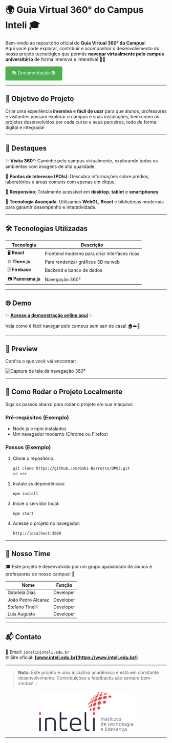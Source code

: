 # 🌍 **Guia Virtual 360° do Campus Inteli** 🎓

Bem-vindo ao repositório oficial do **Guia Virtual 360° do Campus**!  
Aqui você pode explorar, contribuir e acompanhar o desenvolvimento do nosso projeto tecnológico que permite **navegar virtualmente pelo campus universitário** de forma imersiva e interativa! 🏫✨

<a href="https://gabi-barretto.github.io/OP03/" style="background-color: #4CAF50; color: white; padding: 10px 20px; text-align: center; text-decoration: none; display: inline-block; border-radius: 5px;">📚 Documentação 📚</a>

---

## 🎯 **Objetivo do Projeto**

Criar uma experiência **imersiva** e **fácil de usar** para que alunos, professores e visitantes possam explorar o campus e suas instalações, bem como os projetos desenvolvidos por cada curso e seus parceiros, tudo de forma digital e integrada!

---

## 🌟 **Destaques**

✨ **Visita 360°**: Caminhe pelo campus virtualmente, explorando todos os ambientes com imagens de alta qualidade.

📌 **Pontos de Interesse (POIs)**: Descubra informações sobre prédios, laboratórios e áreas comuns com apenas um clique.

📱 **Responsivo**: Totalmente acessível em **desktop**, **tablet** e **smartphones**.

🚀 **Tecnologia Avançada**: Utilizamos **WebGL**, **React** e bibliotecas modernas para garantir desempenho e interatividade.

---

## 🛠️ **Tecnologias Utilizadas**

| Tecnologia     | Descrição                                    |
|----------------|----------------------------------------------|
| 🖥️ **React**   | Frontend moderno para criar interfaces ricas |
| 🌐 **Three.js**| Para renderizar gráficos 3D na web           |
| 🗄️ **Firebase**| Backend e banco de dados                    |
| 📷 **Panorama.js** | Navegação 360°                           |

---

## 🌐 **Demo**

✨ **[Acesse a demonstração online aqui](https://www.nomedosite.com)** ✨  

Veja como é fácil navegar pelo campus sem sair de casa! 🏠➡️🏫

---

## 📸 **Preview**

Confira o que você vai encontrar:  

![Captura de tela da navegação 360°]()

---

## 🚀 **Como Rodar o Projeto Localmente**

Siga os passos abaixo para rodar o projeto em sua máquina:

### Pré-requisitos (Exemplo)

- Node.js e npm instalados
- Um navegador moderno (Chrome ou Firefox)

### Passos (Exemplo)

1. Clone o repositório:
   ```bash
   git clone https://github.com/Gabi-Barretto/OP03.git
   cd src
   ```

2. Instale as dependências:
   ```bash
   npm install
   ```

3. Inicie o servidor local:
   ```bash
   npm start
   ```

4. Acesse o projeto no navegador:
   ```
   http://localhost:3000
   ```

---

## 📣 **Nosso Time**

🎓 Este projeto é desenvolvido por um grupo apaixonado de alunos e professores do nosso campus! 💪

| Nome           | Função              |
|-----------------|---------------------|
| Gabriela Dias | Developer |
| João Pedro Alcaraz | Developer |
| Stefano Tinelli | Developer |
| Luis Augusto | Developer |

---

## 📬 **Contato**

📧 Email: `inteli@inteli.edu.br`  
🌐 Site oficial: **[www.inteli.edu.br](https://www.inteli.edu.br/)**

---

> **Nota**: Este projeto é uma iniciativa acadêmica e está em constante desenvolvimento. Contribuições e feedbacks são sempre bem-vindos! 💡

<p align="center">
<a href= "https://www.inteli.edu.br/"><img src="https://github.com/Inteli-College/2024-T0002-EC09-G03/blob/main/docs/static/img/logo_inteli.png" alt="Inteli - Instituto de Tecnologia e Liderança" width="300px"></a>
</p>

---